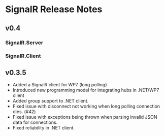 # SignalR Release Notes

## v0.4

### SignalR.Server


### SignalR.Client


## v0.3.5
* Added a SignalR client for WP7 (long polling)
* Introduced new programming model for integrating hubs in .NET/WP7 client
* Added group support to .NET client.
* Fixed issue with disconnect not working when long polling connection dies. (#42)
* Fixed issue with exceptions being thrown when parsing invalid JSON data for connections.
* Fixed reliability in .NET client.
